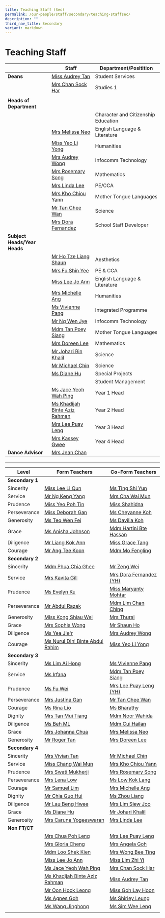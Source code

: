 ```yaml
---
title: Teaching Staff (Sec)
permalink: /our-people/staff/secondary/teaching-staffsec/
description: ""
third_nav_title: Secondary
variant: markdown
---
```

# **Teaching Staff**

|  	| Staff 	| Department/Positition 	|
|---	|---	|---	|
| **Deans** | [Miss Audrey Tan](mailto:tan_lee_lian_audrey@moe.edu.sg) | Student Services |
| | [Mrs Chan Sock Har](mailto:lim_sock_har@moe.edu.sg) | Studies 1 |
| | 
| **Heads of Department** | | | | 
| |  | Character and Citizenship Education |
| | [Mrs Melissa Neo](mailto:melissa_neo-ang@moe.edu.sg) | English Language & Literature |
| | [Miss Yeo Li Yong](mailto:Yeo_li_yong@moe.edu.sg) | Humanities |
| | [Mrs Audrey Wong](mailto:tan_mei_ling_audrey@moe.edu.sg) | Infocomm Technology |
| | [Mrs Rosemary Song](mailto:rosemary_tang@moe.edu.sg) | Mathematics |
|  | [Mrs Linda Lee](mailto:khoo_beng_gek_linda@moe.edu.sg) | PE/CCA |
| | [Mrs Kho Chiou Yann](mailto:lim_chiou_yann@moe.edu.sg) | Mother Tongue Languages |
| | [Mr Tan Chee Wan](mailto:tan_chee_wan@moe.edu.sg) | Science |
| | [Mrs Dora Fernandez](mailto:dora_maria_choo@moe.edu.sg) | School Staff Developer |
| **Subject Heads/Year Heads** | | 
| | [Mr Ho Tze Liang Shaun](mailto:ho_tze_liang_shaun@moe.edu.sg) | Aesthetics |
| | [Mrs Fu Shin Yee](mailto:wong_shin_yee@moe.edu.sg) | PE & CCA |
| | [Miss Lee Jo Ann](mailto:lee_jo_ann@moe.edu.sg) | English Language & Literature |
| | [Mrs Michelle Ang](mailto:Ng_mei_yin_michelle@moe.edu.sg) | Humanities |
| | [Ms Vivienne Pang](mailto:pang_kailing_vivienne@moe.edu.sg) | Integrated Programme |
| | [Mr Ng Wen Jye](mailto:Ng_wen_jye@moe.edu.sg) | Infocomm Technology |
| | [Mdm Tan Poey Siang](mailto:tan_poey_siang@moe.edu.sg) | Mother Tongue Languages |
| | [Mrs Doreen Lee](mailto:lau_ying_ying@moe.edu.sg) | Mathematics |
| | [Mr Johari Bin Khalil](mailto:johari_khalil@moe.edu.sg) | Science |
| | [Mr Michael Chin](mailto:chin_sian_woon_michael@moe.edu.sg) | Science |
| | [Ms Diane Hu](mailto:hu_yu_hua_diane@moe.edu.sg) | Special Projects |
| |  | Student Management |
| | [Ms Jace Yeoh Wah Ping](mailto:yeoh_wah_ping@moe.edu.sg) | Year 1 Head |
| | [Ms Khadijah Binte Aziz Rahman](mailto:khadijah_aziz_rahman@moe.edu.sg) | Year 2 Head |
| | [Mrs Lee Puay Leng](mailto:ong_puay_leng@moe.edu.sg) | Year 3 Head |
| | [Mrs Kassey Gwee](mailto:kassey_heng@moe.edu.sg) | Year 4 Head |
| **Dance Advisor** | [Mrs Jean Chan](mailto:Jean_Chan@moe.edu.sg) |

--------------------------------------------------------------------


| Level 	| Form Teachers 	| Co-Form Teachers 	|
|---	|---	|---	|
| **Secondary 1** |     |     | 
|Sincerity | [Miss Lee Li Qun](mailto:lee_li_qun@moe.edu.sg) | [Ms Ting Shi Yun](mailto:ting_shi_yun@moe.edu.sg)  |
|Service | [Mr Ng Keng Yang](mailto:ng_keng_yang@moe.edu.sg) | [Mrs Cha Wai Mun](mailto:wong_wai_mun_a@moe.edu.sg) |
| Prudence | [Miss Yeo Poh Tin](mailto:yeo_poh_tin@moe.edu.sg) | [Miss Shahidna](mailto:raja_nurr_shahidna_a@moe.edu.sg) |
| Perseverance | [Miss Deborah Gan](mailto:deborah_gan_li_chuen@moe.edu.sg)  | [Ms Cheyanne Koh](mailto:koh_sau_tiang_cheyanne@moe.edu.sg) |
| Generosity | [Ms Teo Wen Fei](mailto:teo_wen_fei@moe.edu.sg) | [Ms Davilia Koh](mailto:koh_cixian_davilia@moe.edu.sg) |
| Grace | [Ms Anisha Johnson](mailto:anisha_anne_johnson@moe.edu.sg) | [Mdm Hartini Bte Hassan](mailto:hartini_hassan@moe.edu.sg) |
| Diligence | [Mr Liang Kok Ann](mailto:liang_kok_ann@moe.edu.sg) | [Miss Grace Tang](mailto:grace_tang@moe.edu.sg)  |
| Courage | [Mr Ang Tee Koon](mailto:ang_tee_koon@moe.edu.sg) | [Mdm Mo Fengling](mailto:mo_feng_ling@moe.edu.sg) |
| **Secondary 2** |    |    | 
| Sincerity | [Mdm Phua Chia Ghee](mailto:phua_chia_ghee@moe.edu.sg) | [Mr Zeng Wei](mailto:zeng_wei_1@moe.edu.sg) |
| Service | [Mrs Kavita Gill](mailto:kavita_deep_kaur_hundal@moe.edu.sg) | [Mrs Dora Fernandez (YH)](mailto:dora_maria_choo@moe.edu.sg) |
| Prudence | [Ms Evelyn Ku](mailto:ku_yin_ling_evelyn_a@moe.edu.sg) | [Miss Maryanty Mohtar](mailto:maryanty_mohtar@moe.edu.sg) |
| Perseverance | [Mr Abdul Razak](mailto:abdul_razak@moe.edu.sg) | [Mdm Lim Chan Ching](mailto:lim_chan_ching@moe.edu.sg) |
| Generosity | [Miss Kong Shiau Wei ](mailto:kong_shiau_wei@moe.edu.sg) | [Mrs Thurai](mailto:thuraimanickam_jayajothi@moe.edu.sg) |
| Grace | [Mrs Sophia Wong](mailto:cheng_jin_ting_sophia@moe.edu.sg) | [Mr Shaun Ho](mailto:ho_tze_liang_shaun@moe.edu.sg) |
| Diligence | [Ms Yea Jie'r](mailto:yea_jier@moe.edu.sg) | [Mrs Audrey Wong](mailto:tan_mei_ling_audrey@moe.edu.sg) |
| Courage | [Ms Nurul Dini Binte Abdul Rahim](mailto:nurul_dini_abdul_rahim@moe.edu.sg) | [Miss Yeo Li Yong](mailto:yeo_li_yong@moe.edu.sg) |
| **Secondary 3** |     |      | 
|Sincerity | [Ms Lim Ai Hong](mailto:lim_ai_hong@moe.edu.sg) | [Ms Vivienne Pang](mailto:pang_kailing_vivienne@moe.edu.sg) |
| Service | [Ms Irfana](mailto:irfana_begum_shaik_fareed@moe.edu.sg) | [Mdm Tan Poey Siang](mailto:tan_poey_siang@moe.edu.sg) |
| Prudence | [Ms Fu Wei](mailto:fu_wei@moe.edu.sg) | [Mrs Lee Puay Leng (YH)](mailto:ong_puay_leng@moe.edu.sg) |
| Perseverance | [Mrs Justina Gan](mailto:foo_ai_chien_justina@moe.edu.sg) | [Mr Tan Chee Wan](mailto:tan_chee_wan@moe.edu.sg) |
| Courage | [Ms Rina Lio](mailto:lio_su-mein_rina@moe.edu.sg) | [Ms Bharathy](mailto:vijayabharathy_veeravarman@moe.edu.sg) |
| Dignity | [Mrs Tan Mui Tiang](mailto:lim_mui_tiang@moe.edu.sg) | [Mdm Noor Wahida](mailto:noor_wahida_rusmani@moe.edu.sg) |
| Diligence | [Ms Beh ML](mailto:beh_mui_leng@moe.edu.sg) | [Mdm Cui Hailan](mailto:cui_hailan@moe.edu.sg) |
| Grace | [Mrs Johanna Chua](mailto:chua_lyn_lyn_johanna@moe.edu.sg) | [Mrs Melissa Neo](mailto:melissa_neo-ang@moe.edu.sg) |
| Generosity | [Mr Roger Tan](mailto:tan_whye_kwang@moe.edu.sg) | [Mrs Doreen Lee](mailto:lau_ying_ying@moe.edu.sg) |
| **Secondary 4** |    |    |    
| Sincerity | [Mrs Vivian Tan](mailto:low_vivian@moe.edu.sg) | [Mr Michael Chin](mailto:chin_sian_woon_michael@moe.edu.sg) |
| Service | [Miss Chang Wai Mun](mailto:chang_wai_mun@moe.edu.sg) | [Mrs Kho Chiou Yann](mailto:lim_chiou_yann@moe.edu.sg) |
| Prudence | [Mrs Swati Mukherji](mailto:swati_mukherji@moe.edu.sg) | [Mrs Rosemary Song](mailto:rosemary_tang@moe.edu.sg) |
| Perseverance | [Mrs Lena Low](mailto:lena_lim_a@moe.edu.sg) | [Ms Low Kok Lang](mailto:low_kok_lang@moe.edu.sg) |
| Courage | [Mr Samuel Lim](mailto:lim_ting_lih@moe.edu.sg) | [Mrs Michelle Ang](mailto:ng_mei_yin_michelle@moe.edu.sg) |
| Dignity | [Mr Chia Guo Hui](mailto:chia_guo_hui@moe.edu.sg) | [Ms Zhou Liang](mailto:zhou_liang@moe.edu.sg) |
| Diligence | [Mr Lau Beng Hwee](mailto:lau_beng_hwee@moe.edu.sg) | [Mrs Lim Siew Joo](mailto:heng_siew_joo@moe.edu.sg) |
| Grace | [Ms Diane Hu](mailto:hu_yu_hua_diane@moe.edu.sg) | [Mr Johari Khalil](mailto:johari_khalil@moe.edu.sg) |
| Generosity | [Mrs Caruna Yogeeswaran](mailto:caruna_sothi@moe.edu.sg) | [Mrs Linda Lee](mailto:khoo_beng_gek_linda@moe.edu.sg) |
| **Non FT/CT** |  |  |  |
|  | [Mrs Chua Poh Leng](mailto:oh_poh_leng_a@moe.edu.sg) | [Mrs Lee Puay Leng](mailto:ong_puay_leng@moe.edu.sg) |
|  | [Mrs Gloria Cheng](mailto:gloria_cheng@moe.edu.sg)    | [Mrs Angela Goh](mailto:angela_Goh@moe.edu.sg) |
|  | [Mdm Loo Shek Kien](mailto:loo_shek_kien@moe.edu.sg)   | [Mrs Wong Bee Ting](mailto:lim_bee_ting@moe.edu.sg) |
|  | [Miss Lee Jo Ann](mailto:lee_jo_ann@moe.edu.sg)  | [Miss Lim Zhi Yi](mailto:lim_zhi_yi@moe.edu.sg) |
|  | [Ms Jace Yeoh Wah Ping](mailto:yeoh_wah_ping@moe.edu.sg)  | [Mrs Chan Sock Har](mailto:lim_sock_har@moe.edu.sg) |
|  | [Ms Khadijah Binte Aziz Rahman](mailto:khadijah_aziz_rahman@moe.edu.sg)  | [Miss Audrey Tan](mailto:tan_lee_lian_audrey@moe.edu.sg) |
|  | [Mr Oon Hock Leong](mailto:oon_hock_leong@moe.edu.sg)  | [Miss Goh Lay Hoon](mailto:goh_lay_hoon_b@moe.edu.sg) |
|  | [Ms Agnes Goh](mailto:goh_seok_yee@moe.edu.sg)  | [Ms Shirley Leung](mailto:shirley_leung_lai_ying@moe.edu.sg) |
|  | [Ms Wang Jinghong](mailto:wang_jing_hong@moe.edu.sg)  | [Ms Sim Wee Leng](mailto:sim_wee_leng@moe.edu.sg) |
|   |  |